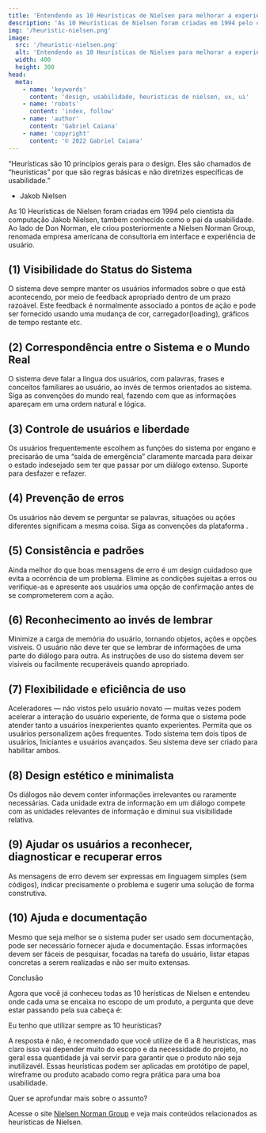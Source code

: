 ```yaml
---
title: 'Entendendo as 10 Heurísticas de Nielsen para melhorar a experiência do usuário'
description: 'As 10 Heurísticas de Nielsen foram criadas em 1994 pelo cientista da computação Jakob Nielsen, também conhecido como o pai da usabilidade. Ao lado de Don Norman, ele criou posteriormente a Nielsen Norman Group, renomada empresa americana de consultoria em interface e experiência de usuário.'
img: '/heuristic-nielsen.png'
image:
  src: '/heuristic-nielsen.png'
  alt: 'Entendendo as 10 Heurísticas de Nielsen para melhorar a experiência do usuário.'
  width: 400
  height: 300
head:
  meta:
    - name: 'keywords'
      content: 'design, usabilidade, heuristicas de nielsen, ux, ui'
    - name: 'robots'
      content: 'index, follow'
    - name: 'author'
      content: 'Gabriel Caiana'
    - name: 'copyright'
      content: '© 2022 Gabriel Caiana'
---
```


“Heurísticas são 10 princípios gerais para o design. Eles são chamados de “heuristicas” por que são regras básicas e não diretrizes específicas de usabilidade.”

- Jakob Nielsen

As 10 Heurísticas de Nielsen foram criadas em 1994 pelo cientista da computação Jakob Nielsen, também conhecido como o pai da usabilidade. Ao lado de Don Norman, ele criou posteriormente a Nielsen Norman Group, renomada empresa americana de consultoria em interface e experiência de usuário.

## (1) Visibilidade do Status do Sistema

O sistema deve sempre manter os usuários informados sobre o que está acontecendo, por meio de feedback apropriado dentro de um prazo razoável.
Este feedback é normalmente associado a pontos de ação e pode ser fornecido usando uma mudança de cor, carregador(loading), gráficos de tempo restante etc.

## (2) Correspondência entre o Sistema e o Mundo Real

O sistema deve falar a língua dos usuários, com palavras, frases e conceitos familiares ao usuário, ao invés de termos orientados ao sistema. Siga as convenções do mundo real, fazendo com que as informações apareçam em uma ordem natural e lógica.

## (3) Controle de usuários e liberdade

Os usuários frequentemente escolhem as funções do sistema por engano e precisarão de uma “saída de emergência” claramente marcada para deixar o estado indesejado sem ter que passar por um diálogo extenso. Suporte para desfazer e refazer.

## (4) Prevenção de erros

Os usuários não devem se perguntar se palavras, situações ou ações diferentes significam a mesma coisa. Siga as convenções da plataforma .

## (5) Consistência e padrões

Ainda melhor do que boas mensagens de erro é um design cuidadoso que evita a ocorrência de um problema. Elimine as condições sujeitas a erros ou verifique-as e apresente aos usuários uma opção de confirmação antes de se comprometerem com a ação.

## (6) Reconhecimento ao invés de lembrar

Minimize a carga de memória do usuário, tornando objetos, ações e opções visíveis. O usuário não deve ter que se lembrar de informações de uma parte do diálogo para outra. As instruções de uso do sistema devem ser visíveis ou facilmente recuperáveis ​​quando apropriado.

## (7) Flexibilidade e eficiência de uso

Aceleradores — não vistos pelo usuário novato — muitas vezes podem acelerar a interação do usuário experiente, de forma que o sistema pode atender tanto a usuários inexperientes quanto experientes. Permita que os usuários personalizem ações frequentes. Todo sistema tem dois tipos de usuários, Iniciantes e usuários avançados. Seu sistema deve ser criado para habilitar ambos.

## (8) Design estético e minimalista

Os diálogos não devem conter informações irrelevantes ou raramente necessárias. Cada unidade extra de informação em um diálogo compete com as unidades relevantes de informação e diminui sua visibilidade relativa.

## (9) Ajudar os usuários a reconhecer, diagnosticar e recuperar erros

As mensagens de erro devem ser expressas em linguagem simples (sem códigos), indicar precisamente o problema e sugerir uma solução de forma construtiva.

## (10) Ajuda e documentação

Mesmo que seja melhor se o sistema puder ser usado sem documentação, pode ser necessário fornecer ajuda e documentação. Essas informações devem ser fáceis de pesquisar, focadas na tarefa do usuário, listar etapas concretas a serem realizadas e não ser muito extensas.

Conclusão

Agora que você já conheceu todas as 10 herísticas de Nielsen e entendeu onde cada uma se encaixa no escopo de um produto, a pergunta que deve estar passando pela sua cabeça é:

Eu tenho que utilizar sempre as 10 heurísticas?

A resposta é não, é recomendado que você utilize de 6 a 8 heurísticas, mas claro isso vai depender muito do escopo e da necessidade do projeto, no geral essa quantidade já vai servir para garantir que o produto não seja inutilizavél.
Essas heurísticas podem ser aplicadas em protótipo de papel, wireframe ou produto acabado como regra prática para uma boa usabilidade.

Quer se aprofundar mais sobre o assunto?

Acesse o site [Nielsen Norman Group](https://www.nngroup.com/articles/ten-usability-heuristics/) e veja mais conteúdos relacionados as heurísticas de Nielsen.
